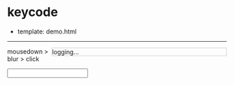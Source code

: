 # keycode

- template: demo.html

----------------

<style>
#overlay, #console {border: 1px solid #ccc;}
#console {float: right;width: 400px;}
</style>

<div id="console">
  <div>logging...</div>
</div>

mousedown > blur > click

<input id="input" type="text" value="" />


<div id="overlay" style="display:none">
overlay
</div>

<script type="text/javascript">
seajs.use(['$', 'arale/overlay/0.9.13/overlay'], function($, Overlay) {
  var input = $('#input'),
    console = $('#console'),
    overlay = $('#overlay');

  var ol = Overlay.extend({
    attrs: {
      trigger: null,
      v: 0
    },

    events: {
      click: 'clickEvent',
      mousedown: 'mousedownEvent'
    },

    clickEvent: function() {
      log('input click');
    },

    setup: function() {
      var that = this,
        trigger = this.get('trigger');
      trigger.focus(function() {
        that.show();
      });

      this.set('align', {
        selfXY: [0, 0],
        baseElement: trigger,
        baseXY: [0, '100%']
      })
    },

    clickEvent: function() {
      log('input click');
      this.set('v', 1);
    },

    mousedownEvent: function() {
      log('input mousedown');
      this.set('v', 1);
    },

    onRenderV: function(val){
      console.log(val)
    }
  });

  input.focus(function() {
    log('input focus');
    overlay.show();
  }).blur(function() {
    log('input blur');
  });

  new ol({
    trigger: input,
    element: overlay
  })
  
  function log(txt) {
    $('<div>' + txt + '</div>').appendTo(console);
  }
});
</script>
